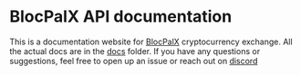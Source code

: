 # BlocPalX API documentation

This is a documentation website for [BlocPalX](https://x.blocpal.com) cryptocurrency exchange. All the actual docs are in the [docs](/docs/) folder. If you have any questions or suggestions, feel free to open up an issue or reach out on [discord](https://discord.gg/tvcTwPT9Bt)

